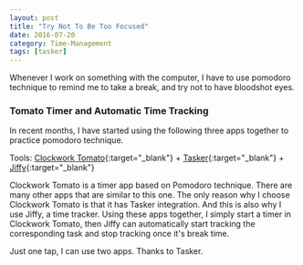 ```yaml
---
layout: post
title: "Try Not To Be Too Focused"
date: 2016-07-20
category: Time-Management
tags: [tasker]
---
```


Whenever I work on something with the computer, I have to use pomodoro technique to remind me to take a break, and try not to have bloodshot eyes.
<!--more-->

### Tomato Timer and Automatic Time Tracking

In recent months, I have started using the following three apps together to practice pomodoro technique.

Tools: [Clockwork Tomato](https://www.google.com/url?sa=t&rct=j&q=&esrc=s&source=web&cd=1&cad=rja&uact=8&ved=0ahUKEwizp6SuroDPAhUT9mMKHU9UDp8QFggeMAA&url=https%3A%2F%2Fplay.google.com%2Fstore%2Fapps%2Fdetails%3Fid%3Dnet.phlam.android.clockworktomato%26hl%3Den&usg=AFQjCNHpVpSypedFBSU9x_wPTYytUmS_Dw&sig2=kYgDbiP3UxZ42CWJlt57MA){:target="_blank"} + [Tasker](https://play.google.com/store/apps/details?id=net.dinglisch.android.taskerm&hl=en){:target="_blank"} + [Jiffy](https://play.google.com/store/apps/details?id=com.nordicusability.jiffy&hl=en){:target="_blank"}

Clockwork Tomato is a timer app based on Pomodoro technique. There are many other apps that are similar to this one. The only reason why I choose Clockwork Tomato is that it has Tasker integration. And this is also why I use Jiffy, a time tracker.  Using these apps together, I simply start a timer in Clockwork Tomato, then Jiffy can automatically start tracking the corresponding task and stop tracking once it's break time.

Just one tap, I can use two apps. Thanks to Tasker.